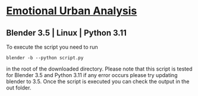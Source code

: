 # [Emotional Urban Analysis](https://sinasta.github.io/kotti.html)
## Blender 3.5 | Linux | Python 3.11

To execute the script you need to run 
```
blender -b --python script.py
```
in the root of the downloaded directory.
Please note that this script is tested for
Blender 3.5 and Python 3.11 if any error occurs
please try updating blender to 3.5.
Once the script is executed you can check the
output in the out folder.
